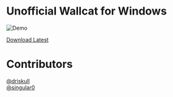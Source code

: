 Unofficial Wallcat for Windows
==============================

![Demo](https://github.com/PaitoAnderson/WallcatWindows/raw/master/demo.png)

[Download Latest](https://github.com/PaitoAnderson/WallcatWindows/releases/latest)

Contributors
============
[@driskull](https://github.com/driskull)  
[@singular0](https://github.com/singular0)  
